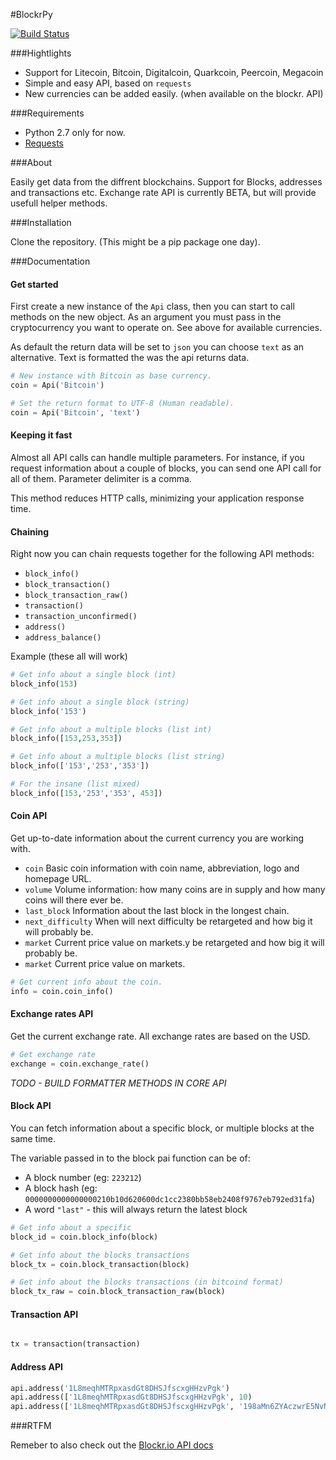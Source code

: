#BlockrPy

[![Build Status](https://travis-ci.org/stormpat/blockr-python.svg?branch=master)](https://travis-ci.org/stormpat/blockr-python)

###Hightlights

- Support for Litecoin, Bitcoin, Digitalcoin, Quarkcoin, Peercoin, Megacoin
- Simple and easy API, based on ```requests```
- New currencies can be added easily. (when available on the blockr. API)

###Requirements

- Python 2.7 only for now.
- [Requests](https://github.com/kennethreitz/requests)

###About

Easily get data from the diffrent blockchains. Support for Blocks, addresses and transactions etc.
Exchange rate API is currently BETA, but will provide usefull helper methods.

###Installation

Clone the repository. (This might be a pip package one day).

###Documentation

#### Get started

First create a new instance of the ```Api``` class, then you can start to call
methods on the new object. As an argument you must pass in the cryptocurrency
you want to operate on. See above for available currencies.

As default the return data will be set to ```json``` you can choose ```text```
as an alternative. Text is formatted the was the api returns data.

```python
# New instance with Bitcoin as base currency.
coin = Api('Bitcoin')

# Set the return format to UTF-8 (Human readable).
coin = Api('Bitcoin', 'text')
```

#### Keeping it fast

Almost all API calls can handle multiple parameters. For instance, if you request
information about a couple of blocks, you can send one API call for all of them. Parameter delimiter is a comma.

This method reduces HTTP calls, minimizing your application response time.

#### Chaining

Right now you can chain requests together for the following API methods:

- ```block_info()```
- ```block_transaction()```
- ```block_transaction_raw()```
- ```transaction()```
- ```transaction_unconfirmed()```
- ```address()```
- ```address_balance()```

Example (these all will work)

```python
# Get info about a single block (int)
block_info(153)

# Get info about a single block (string)
block_info('153')

# Get info about a multiple blocks (list int)
block_info([153,253,353])

# Get info about a multiple blocks (list string)
block_info(['153','253','353'])

# For the insane (list mixed)
block_info([153,'253','353', 453])
```

#### Coin API

Get up-to-date information about the current currency you are working with.

- ```coin``` Basic coin information with coin name, abbreviation, logo and homepage URL.
- ```volume``` Volume information: how many coins are in supply and how many coins will there ever be.
- ```last_block``` Information about the last block in the longest chain.
- ```next_difficulty``` When will next difficulty be retargeted and how big it will probably be.
- ```market``` Current price value on markets.y be retargeted and how big it will probably be.
- ```market``` Current price value on markets.

```python
# Get current info about the coin.
info = coin.coin_info()
```

#### Exchange rates API

Get the current exchange rate. All exchange rates are based on the USD.

```python
# Get exchange rate
exchange = coin.exchange_rate()
```

*TODO - BUILD FORMATTER METHODS IN CORE API*

#### Block API

You can fetch information about a specific block, or multiple blocks at the
same time.

The variable passed in to the block pai function can be of:

- A block number (eg: ```223212```)
- A block hash (eg: ```0000000000000000210b10d620600dc1cc2380bb58eb2408f9767eb792ed31fa```)
- A word ```"last"``` - this will always return the latest block

```python
# Get info about a specific
block_id = coin.block_info(block)

# Get info about the blocks transactions
block_tx = coin.block_transaction(block)

# Get info about the blocks transactions (in bitcoind format)
block_tx_raw = coin.block_transaction_raw(block)
```


#### Transaction API


```python

tx = transaction(transaction)

```


#### Address API

```python
api.address('1L8meqhMTRpxasdGt8DHSJfscxgHHzvPgk')
api.address(['1L8meqhMTRpxasdGt8DHSJfscxgHHzvPgk', 10)
api.address(['1L8meqhMTRpxasdGt8DHSJfscxgHHzvPgk', '198aMn6ZYAczwrE5NvNTUMyJ5qkfy4g3Hi'], 10)
```

###RTFM

Remeber to also check out the [Blockr.io API docs](http://blockr.io/documentation/api)